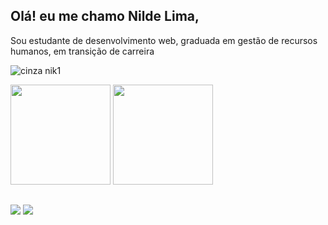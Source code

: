 ##  Olá! eu me chamo Nilde Lima,
Sou estudante de desenvolvimento web, graduada em gestão de recursos humanos, em transição de carreira
   <div height"150px">
   
   ![cinza nik1](https://user-images.githubusercontent.com/71021401/156204591-ee88384b-4ac7-45d7-b7fe-04b681e75261.png)
   
   </div>
 
<div>
  <img height="160px"  src="https://github-readme-stats.vercel.app/api?username=FabioMazuchi&show_icons=true&theme=dark">
  <img height="160px" src="https://github-readme-stats.vercel.app/api/top-langs/?username=FabioMazuchi&layout=compact&langs_count=4&theme=dark">
</div>

  
  ##
  
  <div>
  <a href = "mailto:nildenik@gmail.com"><img src="https://img.shields.io/badge/-Gmail-%23333?style=for-the-badge&logo=gmail&logoColor=white" target="_blank"></a>
  <a href="https://www.linkedin.com/in/nildelima" target="_blank"><img src="https://img.shields.io/badge/-LinkedIn-%230077B5?style=for-the-badge&logo=linkedin&logoColor=white" target="_blank"></a> 
   
  </div>
